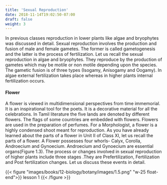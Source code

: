 ```yaml
---
title: 'Sexual Reproduction'
date: 2018-11-14T19:02:50-07:00
draft: false
weight: 3
---
```





In previous classes reproduction in lower plants
like algae and bryophytes was discussed in detail.
Sexual reproduction involves the production
and fusion of male and female gametes. The
former is called gametogenesis and the latter 
is the process of fertilization. Let us recall the
sexual reproduction in algae and bryophytes.
They reproduce by the production of gametes
which may be motile or non motile depending
upon the species. The gametic fusion is of three
types (Isogamy, Anisogamy and Oogamy). In
algae external fertilization takes place whereas
in higher plants internal fertilization occurs.


#### Flower
A flower is viewed in multidimensional
perspectives from time immemorial. It is an
inspirational tool for the poets. It is a decorative
material for all the celebrations. In Tamil
literature the five lands are denoted by different
flowers. The flags of some countries are
embedded with flowers. Flowers are used in the
preparation of perfumes. For a Morphologist,
a flower is a highly condensed shoot meant for
reproduction. As you have already learned about
the parts of a flower in Unit II of Class XI, let us
recall the parts of a flower. A Flower possesses
four whorls- Calyx, Corolla, Androecium and
Gynoecium. Androecium and Gynoecium
are essential organs(Figure 1.3). The process
or changes involved in sexual reproduction of
higher plants include three stages .They are Prefertilization, Fertilization and Post fertilization
changes. Let us discuss these events in detail.

{{< figure "images/books/12-biology/botany/images/1.5.png" "w-25 float-end">}}
lesson 1
{{< /figure >}}